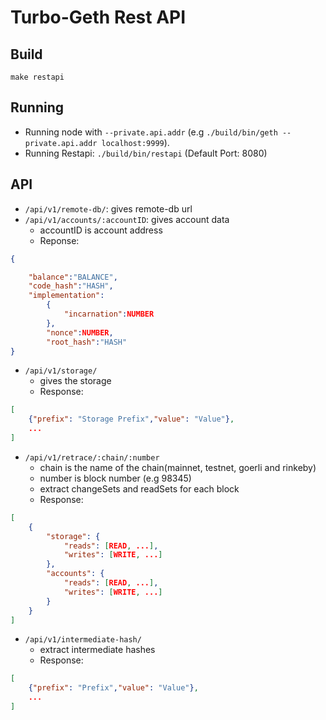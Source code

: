 # Turbo-Geth Rest API

## Build

```
make restapi
```

## Running

* Running node with `--private.api.addr` (e.g `./build/bin/geth --private.api.addr localhost:9999`).
* Running Restapi: `./build/bin/restapi` (Default Port: 8080)

## API

* `/api/v1/remote-db/`: gives remote-db url
* `/api/v1/accounts/:accountID`: gives account data
    * accountID is account address
    * Reponse: 
    
```json
{

    "balance":"BALANCE",
    "code_hash":"HASH",
    "implementation":
        {
            "incarnation":NUMBER
        },
        "nonce":NUMBER,
        "root_hash":"HASH"      
}
```
* `/api/v1/storage/`
    * gives the storage
    * Response:
```json
[
    {"prefix": "Storage Prefix","value": "Value"},
    ...
]
```
* `/api/v1/retrace/:chain/:number`
    * chain is the name of the chain(mainnet, testnet, goerli and rinkeby)
    * number is block number (e.g 98345)
    * extract changeSets and readSets for each block
    * Response:
```json
[
    {
        "storage": {
            "reads": [READ, ...],
            "writes": [WRITE, ...]
        },
        "accounts": {
            "reads": [READ, ...],
            "writes": [WRITE, ...]
        }
    }
]
```
* `/api/v1/intermediate-hash/`
    * extract intermediate hashes
    * Response:
```json
[
    {"prefix": "Prefix","value": "Value"},
    ...
]
```

